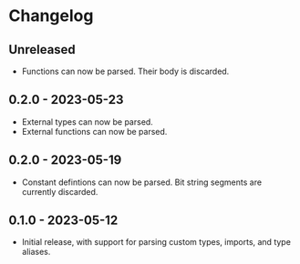 # Changelog

## Unreleased

- Functions can now be parsed. Their body is discarded.

## 0.2.0 - 2023-05-23

- External types can now be parsed.
- External functions can now be parsed.

## 0.2.0 - 2023-05-19

- Constant defintions can now be parsed. Bit string segments are currently
  discarded.

## 0.1.0 - 2023-05-12

- Initial release, with support for parsing custom types, imports, and type
  aliases.
